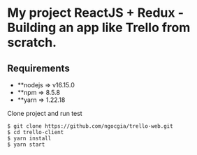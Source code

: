# My project ReactJS + Redux  - Building an app like Trello  from scratch.

## Requirements

* **nodejs => v16.15.0
* **npm => 8.5.8
* **yarn => 1.22.18

Clone project and run test

```
$ git clone https://github.com/ngocgia/trello-web.git
$ cd trello-client
$ yarn install
$ yarn start
```